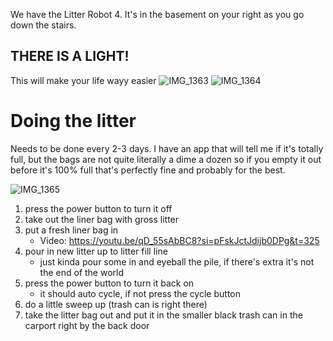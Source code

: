 We have the Litter Robot 4.  It's in the basement on your right as you go down the stairs.

## THERE IS A LIGHT!
This will make your life wayy easier
![IMG_1363](https://github.com/mschl0ss/notes/assets/49730650/0cc3444f-6dc5-4d02-8326-5145fb49053a)
![IMG_1364](https://github.com/mschl0ss/notes/assets/49730650/456258fc-2a0d-4410-8fca-c15bc4b6f992)

# Doing the litter
Needs to be done every 2-3 days.  I have an app that will tell me if it's totally full, but the bags are not quite literally a dime a dozen so if you empty it out before it's 100% full that's perfectly fine and probably for the best.

![IMG_1365](https://github.com/mschl0ss/notes/assets/49730650/33f31379-d4a6-4a3a-9943-4846204ee05b)

1. press the power button to turn it off
2. take out the liner bag with gross litter
3. put a fresh liner bag in
	- Video: https://youtu.be/qD_55sAbBC8?si=pFskJctJdijb0DPg&t=325
4. pour in new litter up to litter fill line
	- just kinda pour some in and eyeball the pile, if there's extra it's not the end of the world 
4. press the power button to turn it back on
	- it should auto cycle, if not press the cycle button
5. do a little sweep up (trash can is right there)
6. take the litter bag out and put it in the smaller black trash can in the carport right by the back door
